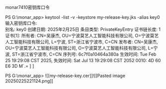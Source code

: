 monar7410密钥库口令


PS G:\monar_app> keytool -list -v -keystore my-release-key.jks -alias key0
输入密钥库口令:  
别名: key0
创建日期: 2025年2月25日
条目类型: PrivateKeyEntry
证书链长度: 1
证书[1]:
所有者: CN=吴康杰, OU=宁波莫艺人工智能科技有限公司, O=宁波莫艺人工智能科技有限公司, L=宁波, ST=浙江省宁波市, C=CN
发布者: CN=吴康杰, OU=宁波莫艺人工智能科技有限公司, O=宁波莫艺人工智能科技有限公司, L=宁波, ST=浙江省宁波市, C=CN
序列号: 6c7f0a10464a380a
生效时间: Tue Feb 25 19:29:08 CST 2025, 失效时间: Sat Jul 13 19:29:08 CST 2052
0010: 4D 60 E6 3D                                        M`.=
]
]

PS G:\monar_app>
![[my-release-key.cer]]![[Pasted image 20250225221124.png]]
